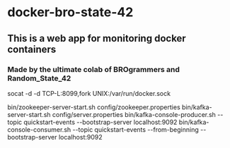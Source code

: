 # docker-bro-state-42
## This is  a web app for monitoring docker containers 
### Made by the ultimate colab of BROgrammers and Random_State_42

socat -d -d TCP-L:8099,fork UNIX:/var/run/docker.sock

bin/zookeeper-server-start.sh config/zookeeper.properties
bin/kafka-server-start.sh config/server.properties
bin/kafka-console-producer.sh --topic quickstart-events --bootstrap-server localhost:9092
bin/kafka-console-consumer.sh --topic quickstart-events --from-beginning --bootstrap-server localhost:9092
